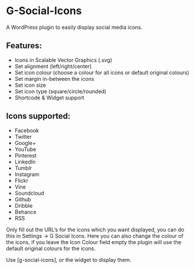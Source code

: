 # G-Social-Icons
A WordPress plugin to easily display social media icons.

## Features:

* Icons in Scalable Vector Graphics (.svg)
* Set alignment (left/right/center)
* Set icon colour (choose a colour for all icons or default original colours)
* Set margin in-between the icons 
* Set icon size
* Set icon type (square/circle/rounded)
* Shortcode & Widget support

## Icons supported:

* Facebook
* Twitter
* Google+
* YouTube
* Pinterest
* LinkedIn
* Tumblr
* Instagram
* Flickr
* Vine
* Soundcloud
* Github
* Dribble
* Behance
* RSS

Only fill out the URL’s for the icons which you want displayed, you can do this in Settings -> G Social Icons. Here you can also change the colour of the icons, if you leave the Icon Colour field empty the plugin will use the default original colours for the icons.

Use [g-social-icons], <?php echo do_shortcode(‘[g-social-icons]’); ?> or the widget to display them.